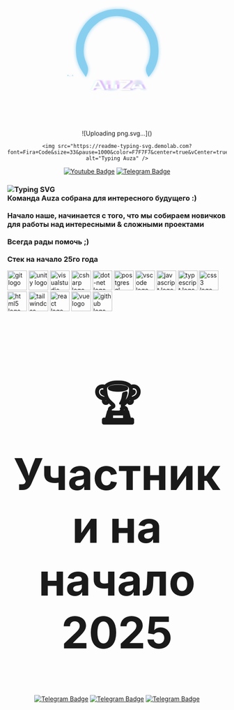 <div align="center" class="container">
    <svg width="351" height="351" viewBox="0 0 351 351" fill="none" xmlns="http://www.w3.org/2000/svg">
<style>
    @keyframes flicker {
      0%, 100% { opacity: 1; }
      3% { opacity: 0.4; }
      6% { opacity: 1; }
      7.5% { opacity: 0.6; }
      8% { opacity: 0.2; }
      9% { opacity: 0.5; }
      10% { opacity: 1; }
      25% { opacity: 1; }
      25.5% { opacity: 0.3; }
      26% { opacity: 1; }
      28% { opacity: 0.5; }
      30% { opacity: 1; }
      55% { opacity: 1; }
      55.5% { opacity: 0.7; }
      56% { opacity: 1; }
      60% { opacity: 0.3; }
      60.7% { opacity: 0.8; }
      61.5% { opacity: 0; }
      62% { opacity: 1; }
      73% { opacity: 1; }
      73.5% { opacity: 0.4; }
      74% { opacity: 1; }
      75% { opacity: 0.8; }
      75.5% { opacity: 0.3; }
      76% { opacity: 1; }
      80% { opacity: 1; }
    }
    @keyframes glitch1 {
      0%, 100% { transform: translateX(0) skewX(0); }
      7% { transform: translateX(-2px) skewX(2deg); }
      7.5% { transform: translateX(-3px) skewY(-1deg); }
      8% { transform: translateX(0) skew(0); }
      27% { transform: translateX(0) skewX(0); }
      28% { transform: translateX(4px) skewX(-1deg); }
      28.5% { transform: translateX(5px) skewY(1deg); }
      29% { transform: translateX(0) skew(0); }
      30% { transform: translateX(3px); }
      35% { transform: translateX(0); }
      52% { transform: translateX(0) skewX(0); }
      53% { transform: translateX(-1px) skewX(1deg); }
      54% { transform: translateX(-3px) skewY(-1deg); }
      55% { transform: translateX(-1px); }
      58% { transform: translateX(0); }
      77% { transform: translateX(0); }
      77.3% { transform: translateX(3px); }
      77.5% { transform: translateX(5px) skewX(-1.5deg); }
      77.8% { transform: translateX(0); }
      80% { transform: translateX(2px); }
      85% { transform: translateX(0); }
    }
    @keyframes glitch2 {
      0%, 100% { transform: translateX(0) skewY(0); }
      7% { transform: translateX(2px) skewY(-1deg); }
      8% { transform: translateX(4px) skewY(1deg); }
      9% { transform: translateX(0) skewY(0); }
      10% { transform: translateX(0); }
      27% { transform: translateX(0); }
      28% { transform: translateX(-4px) skewY(1deg); }
      29% { transform: translateX(-1px) skewY(0); }
      30% { transform: translateX(-3px); }
      35% { transform: translateX(0); }
      52% { transform: translateX(0); }
      53% { transform: translateX(2px) skewY(-1deg); }
      54% { transform: translateX(3px) skewY(0.5deg); }
      55% { transform: translateX(1px); }
      58% { transform: translateX(0); }
      77% { transform: translateX(0); }
      77.5% { transform: translateX(-5px) skewY(1deg); }
      78% { transform: translateX(-2px) skewY(0); }
      80% { transform: translateX(-2px); }
      85% { transform: translateX(0); }
    }
    @keyframes letterGlitch {
      0%, 100% { transform: translateX(0) skewX(0); opacity: 1; }
      10% { transform: translateX(0) skewX(0); opacity: 1; }
      10.2% { transform: translateX(-4px) skewX(5deg); opacity: 0.8; filter: drop-shadow(4px 0 #00ffff); }
      10.5% { transform: translateX(0) skewX(0); opacity: 1; filter: none; }
      25% { transform: translateX(0) skewX(0); opacity: 1; }
      25.1% { transform: translateX(2px) skewX(-3deg); opacity: 0.7; filter: drop-shadow(-2px 0 #ff00de); }
      25.2% { transform: translateX(-1px) skewX(0); opacity: 1; filter: none; }
      42% { transform: translateX(0) skewX(0); opacity: 1; }
      42.1% { transform: translateX(5px) skewX(-5deg); opacity: 0.5; filter: drop-shadow(-3px 0 #ff00de); }
      42.5% { transform: translateX(0) skewY(0); opacity: 1; filter: none; }
      60% { transform: translateX(0) skewX(0); opacity: 1; }
      60.1% { transform: translateX(-3px) skewX(3deg); opacity: 0.7; filter: drop-shadow(3px 0 #ff8800); }
      60.2% { transform: translateX(3px) skewX(-2deg); opacity: 0.6; filter: drop-shadow(-2px 0 #00ffff); }
      60.3% { transform: translateX(0) skewX(0); opacity: 1; filter: none; }
      85% { transform: translateX(0) skewX(0); opacity: 1; }
      85.1% { transform: translateX(2px) skewX(-4deg); opacity: 0.7; filter: drop-shadow(3px 0 #00ffff); }
      85.2% { transform: translateX(-4px) skewX(5deg); opacity: 0.5; filter: brightness(1.5) drop-shadow(-2px 0 #ff00de); }
      85.4% { transform: translateX(0) skewX(0); opacity: 1; filter: none; }
    }
    @keyframes textDistort {
      0%, 100% { transform: scale(1, 1); }
      10.1% { transform: scale(1.03, 0.97); }
      10.2% { transform: scale(0.98, 1.02); }
      10.3% { transform: scale(1, 1); }
      25% { transform: scale(1, 1); }
      25.1% { transform: scale(1.02, 0.98); }
      25.2% { transform: scale(1, 1); }
      42% { transform: scale(1, 1); }
      42.1% { transform: scale(0.95, 1.05); }
      42.2% { transform: scale(1.03, 0.97); }
      42.3% { transform: scale(1, 1); }
      60% { transform: scale(1, 1); }
      60.1% { transform: scale(1.04, 0.96); }
      60.2% { transform: scale(0.98, 1.02); }
      60.3% { transform: scale(1, 1); }
      85% { transform: scale(1, 1); }
      85.1% { transform: scale(0.94, 1.06); }
      85.2% { transform: scale(1.02, 0.98); }
      85.3% { transform: scale(1, 1); }
    }
    @keyframes individualLetterOffset {
      0%, 100% { transform: translateY(0); }
      15% { transform: translateY(0); }
      15.1% { transform: translateY(-3px); }
      15.2% { transform: translateY(2px); }
      15.3% { transform: translateY(0); } 
      45% { transform: translateY(0); }
      45.1% { transform: translateY(3px); }
      45.2% { transform: translateY(-2px); }
      45.3% { transform: translateY(0); }
      72% { transform: translateY(0); }
      72.1% { transform: translateY(-4px); }
      72.2% { transform: translateY(2px); }
      72.3% { transform: translateY(0); }
    }
    @keyframes letterSlice {
      0%, 100% { clip-path: inset(0 0 0 0); }
      20% { clip-path: inset(0 0 0 0); }
      20.1% { clip-path: inset(40% 0 20% 0); }
      20.15% { clip-path: inset(0 0 0 0); }
      20.2% { clip-path: inset(10% 0 60% 0); }
      20.25% { clip-path: inset(0 0 0 0); }
      60% { clip-path: inset(0 0 0 0); }
      60.1% { clip-path: inset(15% 0 70% 0); }
      60.15% { clip-path: inset(0 0 0 0); }
      85% { clip-path: inset(0 0 0 0); }
      85.1% { clip-path: inset(0 30% 0 40%); }
      85.15% { clip-path: inset(0 0 0 0); }
      85.2% { clip-path: inset(50% 20% 10% 0); }
      85.25% { clip-path: inset(0 0 0 0); }
    }
    @keyframes letterRotate {
      0%, 100% { transform: rotate(0deg); }
      25% { transform: rotate(0deg); }
      25.1% { transform: rotate(-1deg); }
      25.2% { transform: rotate(0deg); }
      50% { transform: rotate(0deg); }
      50.1% { transform: rotate(1deg); }
      50.2% { transform: rotate(0deg); }
      75% { transform: rotate(0deg); }
      75.1% { transform: rotate(-1.5deg); }
      75.2% { transform: rotate(0deg); }
    }
    @keyframes hueRotate {
      0%, 100% { filter: hue-rotate(0deg); }
      25% { filter: hue-rotate(-10deg); }
      50% { filter: hue-rotate(0deg); }
      75% { filter: hue-rotate(10deg); }
    }
    @keyframes drawPath {
      0% { 
        stroke-dashoffset: 1000;
        fill-opacity: 0;
      }
      80% { 
        stroke-dashoffset: 0;
        fill-opacity: 0;
      }
      100% { 
        stroke-dashoffset: 0;
        fill-opacity: 1;
      }
    }
    @keyframes appearFromNoise {
      0% { opacity: 0; filter: blur(10px); }
      30% { opacity: 0.5; filter: blur(5px); }
      60% { opacity: 1; filter: blur(1px); }
      75% { opacity: 0.9; filter: blur(0); }
      85% { opacity: 1; filter: blur(0.5px); }
      90% { opacity: 0.8; filter: blur(0); }
      100% { opacity: 1; filter: blur(0); }
    }
    @keyframes initialFlicker {
      0% { opacity: 0.2; }
      3% { opacity: 0.4; }
      6% { opacity: 1; }
      7.5% { opacity: 0.6; }
      8% { opacity: 0.2; }
      9% { opacity: 0.5; }
      10% { opacity: 1; }
      25% { opacity: 1; }
      25.5% { opacity: 0.3; }
      26% { opacity: 1; }
      28% { opacity: 0.5; }
      30% { opacity: 1; }
      55% { opacity: 1; }
      55.5% { opacity: 0.7; }
      56% { opacity: 1; }
      60% { opacity: 0.3; }
      60.7% { opacity: 0.8; }
      61.5% { opacity: 0; }
      62% { opacity: 1; }
      73% { opacity: 1; }
      73.5% { opacity: 0.4; }
      74% { opacity: 1; }
      75% { opacity: 0.8; }
      75.5% { opacity: 0.3; }
      76% { opacity: 1; }
      80% { opacity: 1; }
      100% { opacity: 1; }
    }
    @keyframes initialGlitch1 {
      0% { transform: translateX(-5px) skewX(5deg); }
      7% { transform: translateX(-2px) skewX(2deg); }
      7.5% { transform: translateX(-3px) skewY(-1deg); }
      8% { transform: translateX(0) skew(0); }
      27% { transform: translateX(0) skewX(0); }
      28% { transform: translateX(4px) skewX(-1deg); }
      28.5% { transform: translateX(5px) skewY(1deg); }
      29% { transform: translateX(0) skew(0); }
      30% { transform: translateX(3px); }
      35% { transform: translateX(0); }
      52% { transform: translateX(0) skewX(0); }
      53% { transform: translateX(-1px) skewX(1deg); }
      54% { transform: translateX(-3px) skewY(-1deg); }
      55% { transform: translateX(-1px); }
      58% { transform: translateX(0); }
      77% { transform: translateX(0); }
      77.3% { transform: translateX(3px); }
      77.5% { transform: translateX(5px) skewX(-1.5deg); }
      77.8% { transform: translateX(0); }
      80% { transform: translateX(2px); }
      85% { transform: translateX(0); }
      100% { transform: translateX(0) skewX(0); }
    }
    @keyframes initialGlitch2 {
      0% { transform: translateX(5px) skewY(3deg); }
      7% { transform: translateX(2px) skewY(-1deg); }
      8% { transform: translateX(4px) skewY(1deg); }
      9% { transform: translateX(0) skewY(0); }
      10% { transform: translateX(0); }
      27% { transform: translateX(0); }
      28% { transform: translateX(-4px) skewY(1deg); }
      29% { transform: translateX(-1px) skewY(0); }
      30% { transform: translateX(-3px); }
      35% { transform: translateX(0); }
      52% { transform: translateX(0); }
      53% { transform: translateX(2px) skewY(-1deg); }
      54% { transform: translateX(3px) skewY(0.5deg); }
      55% { transform: translateX(1px); }
      58% { transform: translateX(0); }
      77% { transform: translateX(0); }
      77.5% { transform: translateX(-5px) skewY(1deg); }
      78% { transform: translateX(-2px) skewY(0); }
      80% { transform: translateX(-2px); }
      85% { transform: translateX(0); }
      100% { transform: translateX(0) skewY(0); }
    }
    @keyframes initialLetterGlitch {
      0% { transform: translateX(-6px) skewX(10deg); opacity: 0.6; filter: drop-shadow(6px 0 #ff00de); }
      10% { transform: translateX(0) skewX(0); opacity: 1; }
      10.2% { transform: translateX(-4px) skewX(5deg); opacity: 0.8; filter: drop-shadow(4px 0 #00ffff); }
      10.5% { transform: translateX(0) skewX(0); opacity: 1; filter: none; }
      25% { transform: translateX(0) skewX(0); opacity: 1; }
      25.1% { transform: translateX(2px) skewX(-3deg); opacity: 0.7; filter: drop-shadow(-2px 0 #ff00de); }
      25.2% { transform: translateX(-1px) skewX(0); opacity: 1; filter: none; }
      42% { transform: translateX(0) skewX(0); opacity: 1; }
      42.1% { transform: translateX(5px) skewX(-5deg); opacity: 0.5; filter: drop-shadow(-3px 0 #ff00de); }
      42.5% { transform: translateX(0) skewY(0); opacity: 1; filter: none; }
      60% { transform: translateX(0) skewX(0); opacity: 1; }
      60.1% { transform: translateX(-3px) skewX(3deg); opacity: 0.7; filter: drop-shadow(3px 0 #ff8800); }
      60.2% { transform: translateX(3px) skewX(-2deg); opacity: 0.6; filter: drop-shadow(-2px 0 #00ffff); }
      60.3% { transform: translateX(0) skewX(0); opacity: 1; filter: none; }
      85% { transform: translateX(0) skewX(0); opacity: 1; }
      85.1% { transform: translateX(2px) skewX(-4deg); opacity: 0.7; filter: drop-shadow(3px 0 #00ffff); }
      85.2% { transform: translateX(-4px) skewX(5deg); opacity: 0.5; filter: brightness(1.5) drop-shadow(-2px 0 #ff00de); }
      85.4% { transform: translateX(0) skewX(0); opacity: 1; filter: none; }
      100% { transform: translateX(0) skewX(0); opacity: 1; filter: none; }
    }
    @keyframes initialTextDistort {
      0% { transform: scale(1.05, 0.95); }
      10.1% { transform: scale(1.03, 0.97); }
      10.2% { transform: scale(0.98, 1.02); }
      10.3% { transform: scale(1, 1); }
      25% { transform: scale(1, 1); }
      25.1% { transform: scale(1.02, 0.98); }
      25.2% { transform: scale(1, 1); }
      42% { transform: scale(1, 1); }
      42.1% { transform: scale(0.95, 1.05); }
      42.2% { transform: scale(1.03, 0.97); }
      42.3% { transform: scale(1, 1); }
      60% { transform: scale(1, 1); }
      60.1% { transform: scale(1.04, 0.96); }
      60.2% { transform: scale(0.98, 1.02); }
      60.3% { transform: scale(1, 1); }
      85% { transform: scale(1, 1); }
      85.1% { transform: scale(0.94, 1.06); }
      85.2% { transform: scale(1.02, 0.98); }
      85.3% { transform: scale(1, 1); }
      100% { transform: scale(1, 1); }
    }
    @keyframes initialLetterSlice {
      0% { clip-path: inset(50% 0 20% 0); }
      10% { clip-path: inset(0 0 0 0); }
      20% { clip-path: inset(0 0 0 0); }
      20.1% { clip-path: inset(40% 0 20% 0); }
      20.15% { clip-path: inset(0 0 0 0); }
      20.2% { clip-path: inset(10% 0 60% 0); }
      20.25% { clip-path: inset(0 0 0 0); }
      60% { clip-path: inset(0 0 0 0); }
      60.1% { clip-path: inset(15% 0 70% 0); }
      60.15% { clip-path: inset(0 0 0 0); }
      85% { clip-path: inset(0 0 0 0); }
      85.1% { clip-path: inset(0 30% 0 40%); }
      85.15% { clip-path: inset(0 0 0 0); }
      85.2% { clip-path: inset(50% 20% 10% 0); }
      85.25% { clip-path: inset(0 0 0 0); }
      100% { clip-path: inset(0 0 0 0); }
    }
    @keyframes glitchFadeOut {
      0%, 70% { opacity: 1; }
      85% { opacity: 0.8; }
      90% { opacity: 0.6; }
      95% { opacity: 0.3; }
      100% { opacity: 0; }
    }
    @keyframes transformFadeOut {
      0%, 70% { transform: translate(0, 0) skew(0, 0) scale(1, 1); opacity: 1; }
      85% { transform: translate(0, 0) skew(0, 0) scale(1, 1); opacity: 0.7; }
      90% { transform: translate(0, 0) skew(0, 0) scale(1, 1); opacity: 0.5; }
      95% { transform: translate(0, 0) skew(0, 0) scale(1, 1); opacity: 0.2; }
      100% { transform: translate(0, 0) skew(0, 0) scale(1, 1); opacity: 0; }
    }
    @keyframes hueRotateFade {
      0% { filter: hue-rotate(-15deg); }
      25% { filter: hue-rotate(-10deg); }
      50% { filter: hue-rotate(0deg); }
      75% { filter: hue-rotate(10deg); }
      100% { filter: hue-rotate(0deg); }
    }
    .glitch-container {
      animation: initialFlicker 2s linear, hueRotateFade 6s ease-in-out;
      animation-fill-mode: forwards;
    }
    .glitch-layer-1 {
      animation: initialGlitch1 2s linear, glitchFadeOut 6s ease-in-out;
      animation-fill-mode: forwards;
      mix-blend-mode: screen;
    }
    .glitch-layer-2 {
      animation: initialGlitch2 2s linear, glitchFadeOut 6s ease-in-out;
      animation-fill-mode: forwards;
      opacity: 0.7;
      mix-blend-mode: lighten;
    }
    .outer-path {
      stroke-dasharray: 1000;
      stroke-dashoffset: 1000;
      animation: drawPath 2s ease-in-out forwards;
      filter: drop-shadow(0 0 3px rgba(19, 142, 255, 0.8));
    }
    .inner-path {
      stroke-dasharray: 1000;
      stroke-dashoffset: 1000;
      animation: drawPath 2s ease-in-out forwards;
      animation-delay: 1.5s;
      filter: drop-shadow(0 0 4px rgba(19, 142, 255, 0.9));
    }
    .text-glitch {
      opacity: 0;
      animation: initialLetterGlitch 2s linear, initialTextDistort 2s linear, appearFromNoise 0.5s ease-out forwards, transformFadeOut 6s ease-in-out forwards;
      animation-delay: 0s, 0s, 3.5s, 3.5s;
      transform-origin: center;
    }
    .letter-a1 {
      animation: individualLetterOffset 1.7s ease-in-out, letterRotate 3.1s ease-in-out;
      animation-iteration-count: 3, 3;
      transform-origin: center;
    }
    .letter-u {
      animation: initialLetterSlice 2.3s ease-in-out, letterRotate 2.7s ease-in-out;
      animation-iteration-count: 3, 3;
      transform-origin: center;
    }
    .letter-z {
      animation: individualLetterOffset 2.1s ease-in-out, letterRotate 3.3s ease-in-out;
      animation-iteration-count: 3, 3;
      transform-origin: center;
    }
    .letter-a2 {
      animation: initialLetterSlice 1.9s ease-in-out, letterRotate 2.9s ease-in-out;
      animation-iteration-count: 3, 3;
      transform-origin: center;
    }
    .static-logo {
      opacity: 0;
      animation: staticLogoAppear 6s ease-in-out forwards;
    }
    @keyframes staticLogoAppear {
      0%, 70% { opacity: 0; }
      85% { opacity: 0.2; }
      90% { opacity: 0.4; }
      95% { opacity: 0.7; }
      100% { opacity: 1; }
    }
  </style>
  <g class="glitch-container">
    <!-- Glitch Layer 1 - slight offset -->
    <g class="glitch-layer-1">
      <path class="outer-path" d="M63.2805 227H54L68.5 247L79.4976 260.747C81.3953 263.119 84.2684 264.5 87.3062 264.5H114.5L175.5 142.5L237.5 264.5H266.354C269.583 264.5 272.614 262.94 274.491 260.312L284 247L297 227H285.606C281.109 227 276.848 229.019 274 232.5L263.086 244.673C261.759 246.154 259.864 247 257.874 247H250.5L177.284 100.08C176.549 98.605 174.445 98.6022 173.706 100.075L100 247H92.3443C90.2292 247 88.2276 246.044 86.8987 244.398L78.5 234C74.6917 229.557 69.1322 227 63.2805 227Z" fill="#138EFF" stroke="#138EFF" stroke-width="2" opacity="0.95"/>
    </g>
    <!-- Glitch Layer 2 - opposite offset -->
    <g class="glitch-layer-2">
      <path class="outer-path" d="M63.2805 227H54L68.5 247L79.4976 260.747C81.3953 263.119 84.2684 264.5 87.3062 264.5H114.5L175.5 142.5L237.5 264.5H266.354C269.583 264.5 272.614 262.94 274.491 260.312L284 247L297 227H285.606C281.109 227 276.848 229.019 274 232.5L263.086 244.673C261.759 246.154 259.864 247 257.874 247H250.5L177.284 100.08C176.549 98.605 174.445 98.6022 173.706 100.075L100 247H92.3443C90.2292 247 88.2276 246.044 86.8987 244.398L78.5 234C74.6917 229.557 69.1322 227 63.2805 227Z" fill="#4DA1FF" stroke="#4DA1FF" stroke-width="2" opacity="0.4"/>
    </g> 
    <!-- Static logo that will appear when glitch fades -->
    <g class="static-logo">
      <path d="M63.2805 227H54L68.5 247L79.4976 260.747C81.3953 263.119 84.2684 264.5 87.3062 264.5H114.5L175.5 142.5L237.5 264.5H266.354C269.583 264.5 272.614 262.94 274.491 260.312L284 247L297 227H285.606C281.109 227 276.848 229.019 274 232.5L263.086 244.673C261.759 246.154 259.864 247 257.874 247H250.5L177.284 100.08C176.549 98.605 174.445 98.6022 173.706 100.075L100 247H92.3443C90.2292 247 88.2276 246.044 86.8987 244.398L78.5 234C74.6917 229.557 69.1322 227 63.2805 227Z" fill="#138EFF" stroke="#138EFF" stroke-width="2"/> 
      <path opacity="0.9962" d="M94.4158 216.524L103.5 230.5L106.419 223.689C109.331 216.894 109.178 209.175 106 202.5L101.928 191.536C100.315 187.195 99.2317 182.674 98.7008 178.074C98.2349 174.036 98.1974 169.96 98.5889 165.915L99.5 156.5C100.498 151.178 101.993 145.962 103.966 140.92L105.5 137C109.147 129.375 113.896 122.328 119.595 116.086L121.5 114L132.5 104.5L135.994 102.222C141.308 98.7559 147.059 96.0132 153.097 94.0655L153.315 93.9952C157.429 92.668 161.659 91.7301 165.949 91.1939C172.286 90.4018 178.702 90.4926 185.013 91.4636L187.761 91.8863C192.573 92.6267 197.293 93.8768 201.841 95.6157C208.572 98.1892 214.855 101.806 220.461 106.334L225 110L228.496 113.69C232.158 117.555 235.458 121.748 238.355 126.215L239.436 127.881C243.784 134.584 247.032 141.939 249.056 149.668C250.679 155.864 251.5 162.242 251.5 168.647V171.32C251.5 178.401 250.448 185.442 248.379 192.214L246.758 197.52C246.254 199.168 245.565 200.753 244.704 202.246C240.837 208.949 240.639 217.159 244.178 224.041L247.5 230.5L251.072 226.162C257.958 217.8 263.155 208.18 266.373 197.837C267.788 193.287 268.812 188.625 269.434 183.901L269.552 183.006C270.514 175.694 270.614 168.294 269.85 160.959L269.198 154.696C268.733 150.241 267.872 145.836 266.623 141.535C264.881 135.535 262.398 129.776 259.23 124.391L257.781 121.928C255.264 117.649 252.425 113.567 249.289 109.719L243 102L240.044 99.0442C236.03 95.0299 231.538 91.5231 226.67 88.6022C223.23 86.538 219.617 84.7758 215.872 83.3355L208.5 80.5C201.525 77.8429 194.257 76.0321 186.851 75.1063L186 75H169.5L166.347 75.3153C158.477 76.1023 150.728 77.8203 143.262 80.4332L141.837 80.9321C136.954 82.6411 132.22 84.7501 127.684 87.2376L126.31 87.9911C121.45 90.6563 116.883 93.8246 112.685 97.4438C107.254 102.126 102.483 107.525 98.5055 113.492L96.2492 116.876C93.0895 121.616 90.3627 126.63 88.1017 131.859L87.4793 133.298C84.8363 139.41 82.9465 145.821 81.8518 152.389C80.9528 157.783 80.5949 163.253 80.7834 168.718L80.9602 173.847C81.317 184.192 83.592 194.381 87.6696 203.896C89.5531 208.29 91.8101 212.516 94.4158 216.524Z" fill="#138EFF" stroke="#138EFF" stroke-width="2.9993"/>
    </g>
    <!-- Main Layer -->
    <path class="outer-path" d="M63.2805 227H54L68.5 247L79.4976 260.747C81.3953 263.119 84.2684 264.5 87.3062 264.5H114.5L175.5 142.5L237.5 264.5H266.354C269.583 264.5 272.614 262.94 274.491 260.312L284 247L297 227H285.606C281.109 227 276.848 229.019 274 232.5L263.086 244.673C261.759 246.154 259.864 247 257.874 247H250.5L177.284 100.08C176.549 98.605 174.445 98.6022 173.706 100.075L100 247H92.3443C90.2292 247 88.2276 246.044 86.8987 244.398L78.5 234C74.6917 229.557 69.1322 227 63.2805 227Z" fill="#138EFF" stroke="#138EFF" stroke-width="2"/>
    <path class="inner-path" opacity="0.9962" d="M94.4158 216.524L103.5 230.5L106.419 223.689C109.331 216.894 109.178 209.175 106 202.5L101.928 191.536C100.315 187.195 99.2317 182.674 98.7008 178.074C98.2349 174.036 98.1974 169.96 98.5889 165.915L99.5 156.5C100.498 151.178 101.993 145.962 103.966 140.92L105.5 137C109.147 129.375 113.896 122.328 119.595 116.086L121.5 114L132.5 104.5L135.994 102.222C141.308 98.7559 147.059 96.0132 153.097 94.0655L153.315 93.9952C157.429 92.668 161.659 91.7301 165.949 91.1939C172.286 90.4018 178.702 90.4926 185.013 91.4636L187.761 91.8863C192.573 92.6267 197.293 93.8768 201.841 95.6157C208.572 98.1892 214.855 101.806 220.461 106.334L225 110L228.496 113.69C232.158 117.555 235.458 121.748 238.355 126.215L239.436 127.881C243.784 134.584 247.032 141.939 249.056 149.668C250.679 155.864 251.5 162.242 251.5 168.647V171.32C251.5 178.401 250.448 185.442 248.379 192.214L246.758 197.52C246.254 199.168 245.565 200.753 244.704 202.246C240.837 208.949 240.639 217.159 244.178 224.041L247.5 230.5L251.072 226.162C257.958 217.8 263.155 208.18 266.373 197.837C267.788 193.287 268.812 188.625 269.434 183.901L269.552 183.006C270.514 175.694 270.614 168.294 269.85 160.959L269.198 154.696C268.733 150.241 267.872 145.836 266.623 141.535C264.881 135.535 262.398 129.776 259.23 124.391L257.781 121.928C255.264 117.649 252.425 113.567 249.289 109.719L243 102L240.044 99.0442C236.03 95.0299 231.538 91.5231 226.67 88.6022C223.23 86.538 219.617 84.7758 215.872 83.3355L208.5 80.5C201.525 77.8429 194.257 76.0321 186.851 75.1063L186 75H169.5L166.347 75.3153C158.477 76.1023 150.728 77.8203 143.262 80.4332L141.837 80.9321C136.954 82.6411 132.22 84.7501 127.684 87.2376L126.31 87.9911C121.45 90.6563 116.883 93.8246 112.685 97.4438C107.254 102.126 102.483 107.525 98.5055 113.492L96.2492 116.876C93.0895 121.616 90.3627 126.63 88.1017 131.859L87.4793 133.298C84.8363 139.41 82.9465 145.821 81.8518 152.389C80.9528 157.783 80.5949 163.253 80.7834 168.718L80.9602 173.847C81.317 184.192 83.592 194.381 87.6696 203.896C89.5531 208.29 91.8101 212.516 94.4158 216.524Z" fill="#138EFF" stroke="#138EFF" stroke-width="2.9993"/>
    <!-- AUZA text with enhanced glitch effects -->
    <g class="text-glitch">
      <!-- Enhanced ghost layers for glitch effect -->
      <path opacity="0.4" d="M116.342 264.303L127.751 241.406H135.423L146.793 264.303H140.796L138.499 259.358H124.558L122.027 264.303H116.342Z" fill="#00ffff" style="mix-blend-mode: screen; filter: blur(1.5px);" />
      <path opacity="0.4" d="M157.681 264.693C155.318 264.693 153.67 264.057 152.735 262.785C151.801 261.513 151.333 259.825 151.333 257.722V241.406H156.473V257.878C156.473 259.098 156.772 259.916 157.369 260.331C157.966 260.747 158.706 260.954 159.589 260.954H167.844C168.675 260.954 169.402 260.747 170.025 260.331C170.648 259.89 170.959 259.072 170.959 257.878V241.406H176.1V257.722" fill="#ff00de" style="mix-blend-mode: screen; filter: blur(1.5px);" />
      <path opacity="0.4" d="M180.563 264.303V260.526L197.853 245.144H180.563V241.406H204.746V245.144L187.105 260.565H204.551L206.108 263.875" fill="#ff8800" style="mix-blend-mode: screen; filter: blur(1.5px);" />
      <path opacity="0.4" d="M205.198 264.303L216.608 241.406H224.279L235.65 264.303H229.653L227.355 259.358H213.414L210.883 264.303H205.198Z" fill="#00ffff" style="mix-blend-mode: screen; filter: blur(1.5px);" />
      <!-- Additional distortion layers -->
      <path opacity="0.3" d="M117.342 264.303L128.751 241.406H136.423L147.793 264.303H141.796L139.499 259.358H125.558L123.027 264.303H117.342Z" fill="#ff00de" style="mix-blend-mode: difference; filter: blur(1px); transform: translate(2px, -1px);" />
      <path opacity="0.3" d="M156.681 264.693C154.318 264.693 152.67 264.057 151.735 262.785C150.801 261.513 150.333 259.825 150.333 257.722V241.406H155.473V257.878C155.473 259.098 155.772 259.916 156.369 260.331C156.966 260.747 157.706 260.954 158.589 260.954H166.844C167.675 260.954 168.402 260.747 169.025 260.331C169.648 259.89 169.959 259.072 169.959 257.878V241.406H175.1V257.722C175.1 259.124 174.905 260.344 174.516 261.383C174.126 262.421 173.477 263.239 172.568 263.836C171.66 264.407 170.401 264.693 168.791 264.693H156.681Z" fill="#00ffff" style="mix-blend-mode: difference; filter: blur(1px); transform: translate(-2px, 1px);" />
      <path opacity="0.3" d="M179.563 264.303V260.526L196.853 245.144H179.563V241.406H203.746V245.144L186.105 260.565H203.551L205.108 263.875" fill="#00ffff" style="mix-blend-mode: difference; filter: blur(1px); transform: translate(2px, 1px);" />
      <path opacity="0.3" d="M204.198 264.303L215.608 241.406H223.279L234.65 264.303H228.653L226.355 259.358H212.414L209.883 264.303H204.198Z" fill="#ff00de" style="mix-blend-mode: difference; filter: blur(1px); transform: translate(-2px, -1px);" />
      <!-- First letter A -->
      <path class="letter-a1" d="M117.342 264.303L128.751 241.406H136.423L147.793 264.303H141.796L139.499 259.358H125.558L123.027 264.303H117.342ZM126.96 255.542H138.058L132.723 244.911H132.334L126.96 255.542Z" fill="white"/>
      <!-- Letter U -->
      <path class="letter-u" d="M156.681 264.693C154.318 264.693 152.67 264.057 151.735 262.785C150.801 261.513 150.333 259.825 150.333 257.722V241.406H155.473V257.878C155.473 259.098 155.772 259.916 156.369 260.331C156.966 260.747 157.706 260.954 158.589 260.954H166.844C167.675 260.954 168.402 260.747 169.025 260.331C169.648 259.89 169.959 259.072 169.959 257.878V241.406H175.1V257.722C175.1 259.124 174.905 260.344 174.516 261.383C174.126 262.421 173.477 263.239 172.568 263.836C171.66 264.407 170.401 264.693 168.791 264.693H156.681Z" fill="white"/>
      <!-- Letter Z -->
      <path class="letter-z" d="M179.563 264.303V260.526L196.853 245.144H179.563V241.406H203.746V245.144L186.105 260.565H203.551L205.108 263.875C205.108 263.979 204.758 264.083 204.057 264.187C203.356 264.264 202.149 264.303 200.436 264.303H179.563Z" fill="white"/>
      <!-- Second letter A -->
      <path class="letter-a2" d="M204.198 264.303L215.608 241.406H223.279L234.65 264.303H228.653L226.355 259.358H212.414L209.883 264.303H204.198ZM213.816 255.542H224.914L219.58 244.911H219.19L213.816 255.542Z" fill="white"/>
    </g>
  </g>
  
  <!-- Static Text that will appear when glitch fades -->
  <g class="static-logo">
    <!-- Static AUZA text -->
    <path d="M117.342 264.303L128.751 241.406H136.423L147.793 264.303H141.796L139.499 259.358H125.558L123.027 264.303H117.342ZM126.96 255.542H138.058L132.723 244.911H132.334L126.96 255.542Z" fill="white"/>
    <path d="M156.681 264.693C154.318 264.693 152.67 264.057 151.735 262.785C150.801 261.513 150.333 259.825 150.333 257.722V241.406H155.473V257.878C155.473 259.098 155.772 259.916 156.369 260.331C156.966 260.747 157.706 260.954 158.589 260.954H166.844C167.675 260.954 168.402 260.747 169.025 260.331C169.648 259.89 169.959 259.072 169.959 257.878V241.406H175.1V257.722C175.1 259.124 174.905 260.344 174.516 261.383C174.126 262.421 173.477 263.239 172.568 263.836C171.66 264.407 170.401 264.693 168.791 264.693H156.681Z" fill="white"/>
    <path d="M179.563 264.303V260.526L196.853 245.144H179.563V241.406H203.746V245.144L186.105 260.565H203.551L205.108 263.875C205.108 263.979 204.758 264.083 204.057 264.187C203.356 264.264 202.149 264.303 200.436 264.303H179.563Z" fill="white"/>
    <path d="M204.198 264.303L215.608 241.406H223.279L234.65 264.303H228.653L226.355 259.358H212.414L209.883 264.303H204.198ZM213.816 255.542H224.914L219.58 244.911H219.19L213.816 255.542Z" fill="white"/>
  </g>
</svg>

</div>
<div id="views" align="center">![Uploading png.svg…]()

    <img src="https://readme-typing-svg.demolab.com?font=Fira+Code&size=33&pause=1000&color=F7F7F7&center=true&vCenter=true&repeat=false&width=435&lines=%F0%9F%91%8BHello+from+AuzaTeam" alt="Typing Auza" />
</div>
<div align="center">
    <a href="auzateaminc@gmail.com"><img src="https://img.shields.io/badge/Gmail-red?style=for-the-badge&logo=gmail&logoColor=white" alt="Youtube Badge"></a>
    <a href="https://t.me/n1_3ro"><img src="https://img.shields.io/badge/Telegram-blue?style=for-the-badge&logo=telegram&logoColor=white" alt="Telegram Badge"></a>
</div>
<div align="center">
    <h3 align="left">
  <img src="https://readme-typing-svg.demolab.com?font=Fira+Code&pause=1000&vCenter=true&random=true&width=330&lines=%D0%A1%D0%B0%D0%BF+%D0%BE%D1%82+AuzaTeam;FearFusion+Games+%7C+AuzaTeam" alt="Typing SVG" /><br>
  Команда Auza собрана для интересного будущего :)<br><br>Начало наше, начинается с того, что мы собираем новичков для работы над интересными & сложными проектами<br><br>Всегда рады помочь ;)<br><br>
  Стек на начало 25го года
</h3>

<div align="left">
    <img src="https://skillicons.dev/icons?i=git" height="45" alt="git logo"  />
    <img src="https://skillicons.dev/icons?i=unity" height="45" alt="unity logo"  />
    <img src="https://skillicons.dev/icons?i=visualstudio" height="45" alt="visualstudio logo"  />
    <img src="https://skillicons.dev/icons?i=cs" height="45" alt="csharp logo"  />
    <img src="https://skillicons.dev/icons?i=dotnet" height="45" alt="dot-net logo"  />
    <img src="https://skillicons.dev/icons?i=postgres" height="45" alt="postgresql logo"  />
    <img src="https://skillicons.dev/icons?i=vscode" height="45" alt="vscode logo"  />
    <img src="https://skillicons.dev/icons?i=js" height="45" alt="javascript logo"  />
    <img src="https://skillicons.dev/icons?i=ts" height="45" alt="typescript logo"  />
    <img src="https://skillicons.dev/icons?i=css" height="45" alt="css3 logo"  />
    <img src="https://skillicons.dev/icons?i=html" height="45" alt="html5 logo"  />
    <img src="https://skillicons.dev/icons?i=tailwind" height="45" alt="tailwindcss logo"  />
    <img src="https://skillicons.dev/icons?i=react" height="45" alt="react logo"  />
    <img src="https://skillicons.dev/icons?i=vue" height="45" alt="vue logo"  />
    <img src="https://skillicons.dev/icons?i=github" height="45" alt="github logo"  />
</div>
</div>  
<div align="center">
    <h2 style="font-size:100px">🏆 Участники на начало 2025</h2>
    <a href="https://github.com/n13ro" target="_blank"><img src="https://github-widgetbox.vercel.app/api/profile?username=n13ro&data=followers,repositories,stars,commits" alt="Telegram Badge"></a>
    <a href="https://github.com/Ypags" target="_blank"><img src="https://github-widgetbox.vercel.app/api/profile?username=Ypags&data=followers,repositories,stars,commits" alt="Telegram Badge"></a>
    <a href="https://github.com/Zzerud" target="_blank"> <img src="https://github-widgetbox.vercel.app/api/profile?username=Zzerud&data=followers,repositories,stars,commits" alt="Telegram Badge"></a>
</div>

